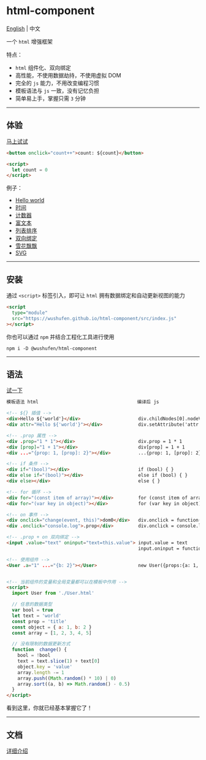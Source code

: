 # html-component

<a href="./README.md">English</a> | 中文

一个 `html` 增强框架

特点：

- `html` 组件化、双向绑定
- 高性能，不使用数据劫持，不使用虚拟 DOM
- 完全的 `js` 能力，不用改变编程习惯
- 模板语法与 `js` 一致，没有记忆负担
- 简单易上手，掌握只需 `3` 分钟

---

## 体验

<a href="https://wushufen.github.io/html-component/editor.html?code=%3Cbutton+onclick%3D%22count%2B%2B%22%3E%0A++count%3A++%24%7Bcount%7D%0A%3C%2Fbutton%3E%0A%0A%3Cscript%3E%0A++let+count+%3D+0%0A%3C%2Fscript%3E%0A">马上试试</a>

```html
<button onclick="count++">count: ${count}</button>

<script>
  let count = 0
</script>
```

例子：

- <a href="https://wushufen.github.io/html-component/editor.html?code=%3Ch1%3E%0A++Hello+%24%7B%27world%27%7D+%21%0A%3C%2Fh1%3E">Hello world</a>
- <a href="https://wushufen.github.io/html-component/editor.html?code=%3Ch1%3E%0A++%24%7Bdate.toLocaleString%28%29%7D%0A++%3Csmall%3E%24%7Bdate.getMilliseconds%28%29%7D%3C%2Fsmall%3E%0A%3C%2Fh1%3E%0A%0A%3Cscript%3E%0A++let+date+%3D+new+Date%0A%0A++setInterval%28%28%29%3D%3E%7B%0A++%09date+%3D+new+Date%0A++%7D%29%0A%3C%2Fscript%3E%0A">时间</a>
- <a href="https://wushufen.github.io/html-component/editor.html?code=%3Cbutton+onclick%3D%22count%2B%2B%22%3E%0A++count%3A++%24%7Bcount%7D%0A%3C%2Fbutton%3E%0A%0A%3Cscript%3E%0A++let+count+%3D+0%0A%3C%2Fscript%3E%0A">计数器</a>
- <a href="https://wushufen.github.io/html-component/editor.html?code=%3Ccode%3E%24%7Bhtml%7D%3C%2Fcode%3E%0A%0A%3Coutput+.innerHTML%3D%22html%22%3E%3C%2Foutput%3E%0A%0A%3Cscript%3E%0A++let+html+%3D+%27%3Cbutton%3Ebutton%3C%2Fbutton%3E%27%0A%3C%2Fscript%3E%0A%0A%3Cstyle%3E%0A++code+%7B%0A++++background%3A+%23000%3B%0A++++color%3A+%230ff%3B%0A++++padding%3A+.25em%3B%0A++++border-radius%3A+.25em%3B%0A++%7D%0A%3C%2Fstyle%3E">富文本</a>
- <a href="https://wushufen.github.io/html-component/editor.html?code=%3Cbutton+onclick%3D%22add%28%29%22%3E%2B%3C%2Fbutton%3E%0A%3Cbutton+onclick%3D%22del%28%29%22%3E-%3C%2Fbutton%3E%0A%3Cbutton+onclick%3D%22list.sort%28%28a%2C+b%29+%3D%3E+a+-+b%29%22%3Esort%3C%2Fbutton%3E%0A%3Cbutton+.onclick%3D%22shuffle%22%3Eshuffle%3C%2Fbutton%3E%0A%0A%3Col%3E%0A++%3Cli+for%3D%22const+item+of+list%22+onclick%3D%22del%28item%29%22%3E%24%7Bitem%7D%3C%2Fli%3E%0A%3C%2Fol%3E%0A%0A%3Cscript%3E%0A++const+list+%3D+%5B1%2C+3%2C+5%2C+7%2C+9%2C+2%2C+4%2C+6%2C+8%2C+10%5D%0A%0A++function+add%28%29+%7B%0A++++list.splice%28random%28%29%2C+0%2C+Math.max%28...list%2C+0%29+%2B+1%29%0A++%7D%0A%0A++function+del%28item%29+%7B%0A++++list.splice%28item+%3F+list.indexOf%28item%29+%3A+random%28%29%2C+1%29%0A++%7D%0A%0A++function+shuffle%28%29+%7B%0A++++list.sort%28%28_%29+%3D%3E+Math.random%28%29+-+0.5%29%0A++%7D%0A%0A++function+random%28max+%3D+list.length%29+%7B%0A++++return+%28Math.random%28%29+*+max%29+%7C+0%0A++%7D%0A%3C%2Fscript%3E%0A%0A%3Cstyle%3E%0A++*+%7B%0A++++border-color%3A+%23ddd%3B%0A++++user-select%3A+none%3B%0A++++border-radius%3A+5px%3B%0A++%7D%0A%0A++button+%7B%0A++++min-width%3A+2em%3B%0A++++height%3A+2em%3B%0A++++border-radius%3A+9em%3B%0A++++border%3A+solid+1px+%23bbb%3B%0A++%7D%0A%0A++button%3Aactive+%7B%0A++++transform%3A+scale%280.9%29%3B%0A++%7D%0A%0A++ul%2C%0A++ol+%7B%0A++++max-width%3A+375px%3B%0A++++padding%3A+0+3ex%3B%0A++%7D%0A%0A++li+%7B%0A++++position%3A+relative%3B%0A++++margin-bottom%3A+-1px%3B%0A++++border%3A+solid+1px+%23bbb%3B%0A++++padding%3A+0.25em+0.5em%3B%0A++%7D%0A%3C%2Fstyle%3E%0A">列表排序</a>
- <a href="https://wushufen.github.io/html-component/editor.html?code=%3Cscript%3E%0A++let+value+%3D+%27hello+world%27%0A++const+array+%3D+%5B1%2C+2%2C+3%5D%0A%3C%2Fscript%3E%0A%0A%3Cform%3E%0A++%3Cinput+.value%3D%22value%22+oninput%3D%22value%3Dthis.value%22+%2F%3E%0A%0A++%3Cinput%0A++++type%3D%22number%22%0A++++.value%3D%22Number%28value%29%7C%7C0%22%0A++++oninput%3D%22value%3DNumber%28this.value%29%7C%7C0%22%0A++%2F%3E%0A%0A++%3Cinput%0A++++type%3D%22range%22%0A++++max%3D%225%22%0A++++.value%3D%22value%22%0A++++oninput%3D%22value%3DNumber%28this.value%29%7C%7C0%22%0A++%2F%3E%0A%0A++%3Ctextarea+.value%3D%22value%22+oninput%3D%22value%3Dthis.value%22%3E%3C%2Ftextarea%3E%0A%0A++%3Cdiv%0A++++contenteditable%3D%22true%22%0A++++.innerText%3D%22value%7C%7C%27contenteditable%27%22%0A++++oninput%3D%22value%3Dthis.innerText%22%0A++%3E%3C%2Fdiv%3E%0A%0A++%3Cselect+oninput%3D%22value+%3D+this.value%22%3E%0A++++%3Coption%3E--%3C%2Foption%3E%0A++++%3Coption%0A++++++for%3D%22const+item+of+array%22%0A++++++.value%3D%22item%22%0A++++++.selected%3D%22this.value+%3D%3D+value%22%0A++++%3E%0A++++++%7Bitem%7D%0A++++%3C%2Foption%3E%0A++%3C%2Fselect%3E%0A%0A++%3Cfieldset%3E%0A++++%3Clabel%3E%0A++++++%3Cinput%0A++++++++type%3D%22radio%22%0A++++++++.value%3D%221+*+1%22%0A++++++++.checked%3D%22this.value+%3D%3D+value%22%0A++++++++onclick%3D%22value%3Dthis.value%22%0A++++++%2F%3E%0A++++++string%0A++++%3C%2Flabel%3E%0A++++%3Clabel%3E%0A++++++%3Cinput%0A++++++++type%3D%22radio%22%0A++++++++.yourprop%3D%22array%22%0A++++++++.checked%3D%22this.yourprop%3D%3D%3Dvalue%22%0A++++++++onclick%3D%22value%3Dthis.yourprop%22%0A++++++%2F%3E%0A++++++any%0A++++%3C%2Flabel%3E%0A++%3C%2Ffieldset%3E%0A%0A++%3Clabel%3E%0A++++%3Cinput+type%3D%22checkbox%22+.checked%3D%22value%22+onclick%3D%22value+%3D+%21value%22+%2F%3E%0A++++checkbox%0A++%3C%2Flabel%3E%0A%0A++%3Coutput%3E+%24%7BJSON.stringify%28value%29%7D+%3C%2Foutput%3E%0A%3C%2Fform%3E%0A%0A%3Cstyle%3E%0A++form+%3E+*+%7B%0A++++box-sizing%3A+border-box%3B%0A++++display%3A+block%3B%0A++++width%3A+300px%3B%0A++++padding%3A+0.25em+0.5em%3B%0A++++border%3A+1px+solid+%23bbb%3B%0A++++border-radius%3A+0.25em%3B%0A++++margin%3A+0.5em+auto%3B%0A++++font-size%3A+14px%3B%0A++%7D%0A%0A++output+%7B%0A++++background%3A+%23000%3B%0A++++color%3A+%230ff%3B%0A++++padding%3A+0.25em%3B%0A++++border%3A+0%3B%0A++++border-radius%3A+0.25em%3B%0A++%7D%0A%3C%2Fstyle%3E%0A">双向绑定</a>
- <a href="https://wushufen.github.io/html-component/editor.html?code=%3Cspan%0A++for%3D%22const+item+of+list%22%0A++.style%3D%22%7Btransform%3A+%60translate%28%24%7Bitem.x%7Dvw%2C+%24%7Bitem.y%7Dvh%29+scale%28%24%7Bitem.r%7D%29%60%7D%22%0A%3E%0A++%E2%9D%84%EF%B8%8F%0A%3C%2Fspan%3E%0A%0A%3Cform%3E%0A++speed%0A++%3Cinput%0A++++type%3D%22range%22%0A++++min%3D%22-10%22%0A++++max%3D%2210%22%0A++++step%3D%220.001%22%0A++++.value%3D%22speed%22%0A++++oninput%3D%22speed%3Dthis.value%22%0A++%2F%3E%0A++%24%7Bspeed%7D%0A%3C%2Fform%3E%0A%0A%3Cpre%3E%24%7Blist%7D%3C%2Fpre%3E%0A%0A%3Cscript%3E%0A++let+speed+%3D+0.25%0A++let+list+%3D+new+Array%28200%29%0A++++.fill%28%29%0A++++.map%28%28%29+%3D%3E+%28%7B%0A++++++x%3A+Math.random%28%29+*+100%2C%0A++++++y%3A+Math.random%28%29+*+100+-+100%2C%0A++++++r%3A+0.1+%2B+Math.random%28%29+*+1%2C%0A++++%7D%29%29%0A++++.sort%28%28a%2C+b%29+%3D%3E+a.r+-+b.r%29%0A%0A++function+run%28%29+%7B%0A++++list.forEach%28%28item%29+%3D%3E+%7B%0A++++++item.y+%2B%3D+speed+*+item.r%0A++++++if+%28item.y+%3E+110%29+item.y+%3D+-100%0A++++++if+%28item.y+%3C+-100%29+item.y+%3D+110%0A++++%7D%29%0A%0A++++requestAnimationFrame%28run%29%0A++%7D%0A%0A++run%28%29%0A%3C%2Fscript%3E%0A%0A%3Cstyle%3E%0A++html%2C%0A++body+%7B%0A++++overflow%3A+hidden%3B%0A++++background-color%3A+%23eee%3B%0A++%7D%0A%0A++span+%7B%0A++++font-size%3A+2vw%3B%0A++++position%3A+absolute%3B%0A++++pointer-events%3A+none%3B%0A++%7D%0A%3C%2Fstyle%3E%0A">雪花飘飘</a>
- <a href="https://wushufen.github.io/html-component/editor.html?code=%3Csvg%3E%0A++%3Crect%0A++++for%3D%22%28item%2Ci%29+in+list%22%0A++++.style%3D%22%7B%0A++++++width%3A+10%2C%0A++++++height%3A+item.height%2C%0A++++++x%3A+i*40%2C%0A++++++y%3A+300+-+item.height%2C%0A++++%7D%22%0A++%2F%3E%0A%3C%2Fsvg%3E%0A%0A%3Cscript%3E%0A++var+list+%3D+Array%2850%29%0A++++.fill%28%29%0A++++.map%28%28e%2C+i%29+%3D%3E+%28this%5Bi%5D+%3D+%7B+height%3A+i+%7D%29%29%0A%0A++function+update%28%29+%7B%0A++++for+%28var+i+%3D+0%3B+i+%3C+list.length%3B+i%2B%2B%29+%7B%0A++++++list%5Bi%5D.height+%3D+Math.random%28%29+*+%28250+-+10%29+%2B+10%0A++++%7D%0A++%7D%0A%0A++setInterval%28update%2C+1000%29%0A%3C%2Fscript%3E%0A%0A%3Cstyle%3E%0A++svg+%7B%0A++++overflow%3A+visible%3B%0A++%7D%0A++rect+%7B%0A++++fill%3A+rgba%280%2C+125%2C+255%2C+0.5%29%3B%0A++++transition%3A+1s%3B%0A++%7D%0A%3C%2Fstyle%3E%0A">SVG</a>

---

## 安装

通过 `<script>` 标签引入，即可让 `html` 拥有数据绑定和自动更新视图的能力

```html
<script
  type="module"
  src="https://wushufen.github.io/html-component/src/index.js"
></script>
```

你也可以通过 `npm` 并结合工程化工具进行使用

```
npm i -D @wushufen/html-component
```

---

## 语法

<a href="https://wushufen.github.io/html-component/editor.html?code=%3C%21--+%24%7B+%7D+--%3E%0A%3Cdiv%3Etext%3A+Hello+%24%7Btext%7D%3C%2Fdiv%3E%0A%3Cdiv+attr%3D%22Hello+%24%7B%27world%27%7D%22%3Ediv.setAttribute%3C%2Fdiv%3E%0A%0A%3C%21--+.prop+--%3E%0A%3Cdiv+.prop%3D%221+*+1%22%3Ediv.prop%3C%2Fdiv%3E%0A%3Cdiv+%5Bprop%5D%3D%221+%2B+1%22%3Ediv%5Bprop%5D%3C%2Fdiv%3E%0A%3Cdiv+...%3D%22%7Bprop%3A+1%2C+%5Bprop%5D%3A+2%7D%22%3E...%7B+%3Cspan%3Eobj%3C%2Fspan%3E+%7D%3C%2Fdiv%3E%0A%0A%3C%21--+if+--%3E%0A%3Cdiv+if%3D%22%28array%5B0%5D+%25+2%29%22%3Eif%3C%2Fdiv%3E%0A%3Cdiv+else+if%3D%22%28array%5B1%5D+%25+2%29%22%3Eelse+if%3C%2Fdiv%3E%0A%3Cdiv+else%3Eelse%3C%2Fdiv%3E%0A%0A%3C%21--+for+--%3E%0A%3Col%3E%0A++%3Cli+for%3D%22%28const+item+of+array%29%22%3Efor...of%3A+%24%7Bitem%7D%3C%2Fli%3E%0A%3C%2Fol%3E%0A%3Cul%3E%0A++%3Cli+for%3D%22%28var+key+in+object%29%22%3Efor...in%3A+%24%7Bkey%7D%3A+%24%7Bobject%5Bkey%5D%7D%3C%2Fli%3E%0A%3C%2Ful%3E%0A%0A%3C%21--+on+--%3E%0A%3Cbutton+onclick%3D%22change%28event%29%22%3Edom0%3A+onclick%3C%2Fbutton%3E%0A%3Cbutton+.onclick%3D%22change%22%3E.prop%3A+.onclick%3C%2Fbutton%3E%0A%0A%3C%21--+.prop+%2B+on+--%3E%0A%3Cinput+.value%3D%22text%22+oninput%3D%22text%3Dthis.value%22+%2F%3E%0A%0A%3C%21--+script+--%3E%0A%3Cscript%3E%0A++let+text+%3D+%27world%27%0A++const+prop+%3D+%27title%27%0A++const+object+%3D+%7B+a%3A+1%2C+b%3A+2+%7D%0A++const+array+%3D+%5B1%2C+2%2C+3%2C+4%2C+5%5D%0A%0A++function+change%28%29+%7B%0A++++text+%3D+text.slice%281%29+%2B+text%5B0%5D%0A++++object.key+%3D+%27value%27%0A++++array.length+-%3D+1%0A++++array.push%28%28Math.random%28%29+*+10%29+%7C+0%29%0A++++array.sort%28%28a%2C+b%29+%3D%3E+Math.random%28%29+-+0.5%29%0A++%7D%0A%3C%2Fscript%3E%0A">试一下</a>

<!-- prettier-ignore -->
```html
模板语法 html                                    编译后 js

<!-- ${} 插值 -->
<div>Hello ${'world'}</div>                     div.childNodes[0].nodeValue = `Hello ${'world'}`
<div attr="Hello ${'world'}"></div>             div.setAttribute('attr', `Hello ${'world'}`)

<!-- .prop 属性 -->
<div .prop="1 * 1"></div>                       div.prop = 1 * 1
<div [prop]="1 + 1"></div>                      div[prop] = 1 + 1
<div ...="{prop: 1, [prop]: 2}"></div>          ...{prop: 1, [prop]: 2}

<!-- if 条件 -->
<div if="(bool)"></div>                         if (bool) { }
<div else if="(bool)"></div>                    else if (bool) { }
<div else></div>                                else { }

<!-- for 循环 -->
<div for="(const item of array)"></div>         for (const item of array) { }
<div for="(var key in object)"></div>           for (var key in object) { }

<!-- on 事件 -->
<div onclick="change(event, this)">dom0</div>   div.onclick = function(event){ change(event, this) }
<div .onclick="console.log">.prop</div>         div.onclick = console.log

<!-- .prop + on 双向绑定 -->
<input .value="text" oninput="text=this.value"> input.value = text
                                                input.oninput = function(event){ text=this.value }

<!-- 使用组件 -->
<User .a="1" ...="{b: 2}"></User>               new User({props:{a: 1, ...{b: 2}}})


<!-- 当前组件的变量和全局变量都可以在模板中作用 -->
<script>
  import User from './User.html'

  // 任意的数据类型
  var bool = true
  let text = 'world'
  const prop = 'title'
  const object = { a: 1, b: 2 }
  const array = [1, 2, 3, 4, 5]

  // 没有限制的数据更新方式
  function  change() {
    bool = !bool
    text = text.slice(1) + text[0]
    object.key = 'value'
    array.length -= 1
    array.push((Math.random() * 10) | 0)
    array.sort((a, b) => Math.random() - 0.5)
  }
</script>
```

看到这里，你就已经基本掌握它了！

---

## 文档

<a href="./DOC.zh-CN.md">详细介绍</a>
